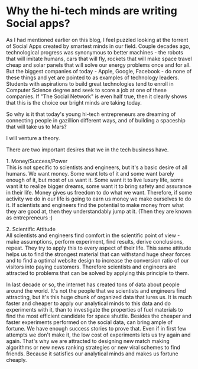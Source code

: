 Why the hi-tech minds are writing Social apps?
===
As I had mentioned earlier on this blog, I feel puzzled looking at the torrent of Social Apps created by smartest minds in our field. Couple decades ago, technological progress was synonymous to better machines - the robots that will imitate humans, cars that will fly, rockets that will make space travel cheap and solar panels that will solve our energy problems once and for all. But the biggest companies of today - Apple, Google, Facebook - do none of these things and yet are pointed to as examples of technology leaders. Students with aspirations to build great technologies tend to enroll in Computer Science degree and seek to score a job at one of these companies. If "The Social Network" is even half true, then it clearly shows that this is the choice our bright minds are taking today.  
  
So why is it that today's young hi-tech entrepreneurs are dreaming of connecting people in gazillion different ways, and of building a spaceship that will take us to Mars?  
  
I will venture a theory.  
  
There are two important desires that we in the tech business have.  
  
1\. Money/Success/Power  
This is not specific to scientists and engineers, but it's a basic desire of all humans. We want money. Some want lots of it and some want barely enough of it, but most of us want it. Some want it to live luxury life, some want it to realize bigger dreams, some want it to bring safety and assurance in their life. Money gives us freedom to do what we want. Therefore, if some activity we do in our life is going to earn us money we make ourselves to do it. If scientists and engineers find the potential to make money from what they are good at, then they understandably jump at it. (Then they are known as entrepreneurs :)  
  
2\. Scientific Attitude  
All scientists and engineers find comfort in the scientific point of view - make assumptions, perform experiment, find results, derive conclusions, repeat. They try to apply this to every aspect of their life. This same attitude helps us to find the strongest material that can withstand huge shear forces and to find a optimal website design to increase the conversion ratio of our visitors into paying customers. Therefore scientists and engineers are attracted to problems that can be solved by applying this principle to them.  
  
In last decade or so, the internet has created tons of data about people around the world. It's not the people that we scientists and engineers find attracting, but it's this huge chunk of organized data that lures us. It is much faster and cheaper to apply our analytical minds to this data and do experiments with it, than to investigate the properties of fuel materials to find the most efficient candidate for space shuttle. Besides the cheaper and faster experiments performed on the social data, can bring ample of fortune. We have enough success stories to prove that. Even if in first few attempts we don't make it, the low cost of experiments lets us try again and again. That's why we are attracted to designing new match making algorithms or new news ranking strategies or new viral schemes to find friends. Because it satisfies our analytical minds and makes us fortune cheaply.

